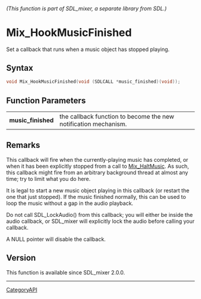 ###### (This function is part of SDL_mixer, a separate library from SDL.)
# Mix_HookMusicFinished

Set a callback that runs when a music object has stopped playing.

## Syntax

```c
void Mix_HookMusicFinished(void (SDLCALL *music_finished)(void));

```

## Function Parameters

|                        |                                                                 |
| ---------------------- | --------------------------------------------------------------- |
| **music_finished**     | the callback function to become the new notification mechanism. |

## Remarks

This callback will fire when the currently-playing music has completed, or
when it has been explicitly stopped from a call to
[Mix_HaltMusic](Mix_HaltMusic). As such, this callback might fire from an
arbitrary background thread at almost any time; try to limit what you do
here.

It is legal to start a new music object playing in this callback (or
restart the one that just stopped). If the music finished normally, this
can be used to loop the music without a gap in the audio playback.

Do not call SDL_LockAudio() from this callback; you will either be inside
the audio callback, or SDL_mixer will explicitly lock the audio before
calling your callback.

A NULL pointer will disable the callback.

## Version

This function is available since SDL_mixer 2.0.0.

----
[CategoryAPI](CategoryAPI)

